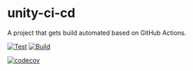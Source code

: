 # unity-ci-cd
A project that gets build automated based on GitHub Actions.

[![Test](https://github.com/guidoarkesteijn/unity-ci-cd/actions/workflows/test.yml/badge.svg)](https://github.com/guidoarkesteijn/unity-ci-cd/actions/workflows/test.yml) [![Build](https://github.com/guidoarkesteijn/unity-ci-cd/actions/workflows/build.yml/badge.svg)](https://github.com/guidoarkesteijn/unity-ci-cd/actions/workflows/build.yml)

[![codecov](https://codecov.io/gh/guidoarkesteijn/unity-ci-cd/branch/main/graph/badge.svg?token=NKKNTYEJSD)](https://codecov.io/gh/guidoarkesteijn/unity-ci-cd)
